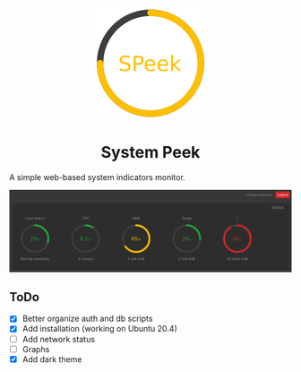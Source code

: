 <p align="center"><img src="img/logo.svg" alt="SPeek"/></p>
<h1 align="center">System Peek</h1>

A simple web-based system indicators monitor.

![Hmmm, there should have beeen an image here](https://github.com/studentenherz/SPeek/blob/master/img/dashboard-dark.png?raw=true)


## ToDo

- [x] Better organize auth and db scripts
- [x] Add installation (working on Ubuntu 20.4)
- [ ] Add network status
- [ ] Graphs
- [x] Add dark theme
